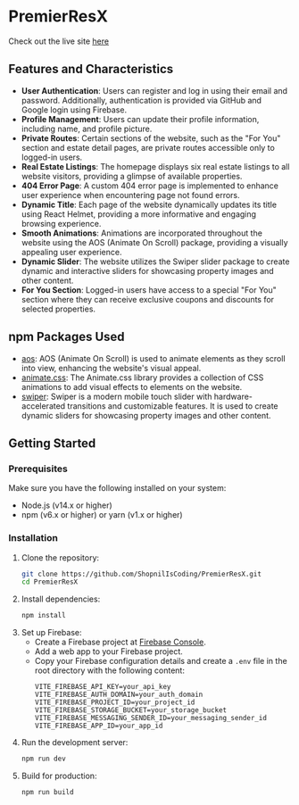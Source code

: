 # PremierResX

Check out the live site [here](https://premierresx.web.app/)

## Features and Characteristics

- **User Authentication**: Users can register and log in using their email and password. Additionally, authentication is provided via GitHub and Google login using Firebase.
- **Profile Management**: Users can update their profile information, including name, and profile picture.
- **Private Routes**: Certain sections of the website, such as the "For You" section and estate detail pages, are private routes accessible only to logged-in users.
- **Real Estate Listings**: The homepage displays six real estate listings to all website visitors, providing a glimpse of available properties.
- **404 Error Page**: A custom 404 error page is implemented to enhance user experience when encountering page not found errors.
- **Dynamic Title**: Each page of the website dynamically updates its title using React Helmet, providing a more informative and engaging browsing experience.
- **Smooth Animations**: Animations are incorporated throughout the website using the AOS (Animate On Scroll) package, providing a visually appealing user experience.
- **Dynamic Slider**: The website utilizes the Swiper slider package to create dynamic and interactive sliders for showcasing property images and other content.
- **For You Section**: Logged-in users have access to a special "For You" section where they can receive exclusive coupons and discounts for selected properties.

## npm Packages Used

- [aos](https://www.npmjs.com/package/aos): AOS (Animate On Scroll) is used to animate elements as they scroll into view, enhancing the website's visual appeal.
- [animate.css](https://www.npmjs.com/package/animate.css): The Animate.css library provides a collection of CSS animations to add visual effects to elements on the website.
- [swiper](https://www.npmjs.com/package/swiper): Swiper is a modern mobile touch slider with hardware-accelerated transitions and customizable features. It is used to create dynamic sliders for showcasing property images and other content.

## Getting Started

### Prerequisites

Make sure you have the following installed on your system:
- Node.js (v14.x or higher)
- npm (v6.x or higher) or yarn (v1.x or higher)

### Installation

1. Clone the repository:
   ```bash
   git clone https://github.com/ShopnilIsCoding/PremierResX.git
   cd PremierResX
2. Install dependencies:
   ```bash
   npm install
3. Set up Firebase:
   - Create a Firebase project at [Firebase Console](https://console.firebase.google.com/).
   - Add a web app to your Firebase project.
   - Copy your Firebase configuration details and create a `.env` file in the root directory with the following content:
     ```plaintext
     VITE_FIREBASE_API_KEY=your_api_key
     VITE_FIREBASE_AUTH_DOMAIN=your_auth_domain
     VITE_FIREBASE_PROJECT_ID=your_project_id
     VITE_FIREBASE_STORAGE_BUCKET=your_storage_bucket
     VITE_FIREBASE_MESSAGING_SENDER_ID=your_messaging_sender_id
     VITE_FIREBASE_APP_ID=your_app_id
     ```
4. Run the development server:
   ```bash
   npm run dev
5. Build for production:
   ```bash
   npm run build
